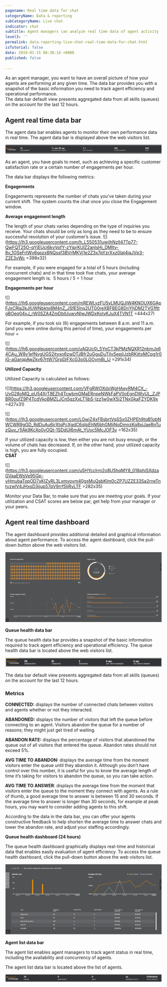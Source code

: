 ```yaml
---
pagename: Real time data for chat
categoryName: Data & reporting
subCategoryName: Live chat
indicator: chat
subtitle: Agent managers can analyze real time data of agent activity
level3: ''
permalink: data-reporting-live-chat-real-time-data-for-chat.html
isTutorial: false
date: 2019-01-15 08:38:14 +0000
published: false

---
```

As an agent manager, you want to have an overall picture of how your agents are performing at any given time. The data bar provides you with a snapshot of the basic information you need to track agent efficiency and operational performance.  
The data bar default view presents aggregated data from all skills (queues) on the account for the last 12 hours.

## Agent real time data bar

The agent data bar enables agents to monitor their own performance data in real time. The agent data bar is displayed above the web visitors list.

![](/img/agentchatadata1.png)

As an agent, you have goals to meet, such as achieving a specific customer satisfaction rate or a certain number of engagements per hour.

The data bar displays the following metrics:

**Engagements**

Engagements represents the number of chats you’ve taken during your current shift. The system counts the chat once you close the Engagement window.

**Average engagement length**

The length of your chats varies depending on the type of inquiries you receive. Your chats should be only as long as they need to be to ensure successful resolution of your customer’s issue. ![](https://lh3.googleusercontent.com/h_L550531uwijhNzlI47Tp77-QwFQT25O-qYjEUci6kvVofY-zYjprKUlZ2anlsHi_DMlty-8v_1OSeFrtWv6spzx8NQssf3BVrMKVj1e2Z3x7pYzrXxz0lat4jaJVp3-Z2E3vWc =398x32)

For example, if you were engaged for a total of 5 hours (including concurrent chats) and in that time took five chats, your average engagement length is:  5 hours / 5 = 1 hour

**Engagements per hour**

![](https://lh6.googleusercontent.com/mREWLyzFU5yLMUQJiW4KNOUX6GApFJxCRla2kJIUWNbkto8M4nZ_JSfE5Ins2UTG0reXBFBEG8DriYhDM2TVG1fttgBOeq04xJ_rW0SZA4ZmDbIUuwvNlwJWDxKolyKJuX4TVN1T =444x27)

For example, if you took six (6) engagements between 8 a.m. and 11 a.m. (and you were online during this period of time), your engagements per hour =

![](https://lh6.googleusercontent.com/uAQUc0i_5YnCT3kPMzNQXR12nbmJx64CAu_W8y1efNygUGS2ityxo6zwDTJBfr2uGguDuTjIvSepjIJzbRKjttxMCpg1r0jG-aGarqpAwZky67rtW7GrpDjFXcG3o0LGOymBi_lJ =291x34)

**Utilized Capacity**

Utilized Capacity is calculated as follows:

![](https://lh3.googleusercontent.com/VFgRWOXdxWgHAeyRM4CX_-UvG28oMQ_pU54XrT8EZh4TcwbmGMaERnpeNWkFaPV0oEgnDWyUL_ZJPBR0oufZ9P4TcdVkoBMZLJCn5qzXxLT1jbS-Izz1w0wX5i2TNxGkaFZYDK9x =427x31)

![](https://lh3.googleusercontent.com/LGwiZ4xFBsbrtVqSSx0ZHPEh9tqB1obNWCWR9gGD_RdDuAu6irXtqPcXgdC6qIpEhNfjbhGMijNoDmnzKq8xjJaeRnTuzQuv_r1lAk9KcXo0vOQt-1SDdUl6mAt_YUyc5McJOF3y =162x35)

If your utilized capacity is low, then either you are not busy enough, or the volume of chats has decreased. If, on the other hand, your utilized capacity is high, you are fully occupied.    
**CSAT**

![](https://lh3.googleusercontent.com/u5HYcclrm2o8U5hqMY8_018phiSXdzaGVaaEWsVe95Gp-vHmubaTopOD7xKIZyRL3Lxmyovm40gsMuQsbKIm0cZP7UZZE33Sa2rneTntvzwlV4JHxsD3ijup57qV9rrf5IjRvLTF =282x35)

Monitor your Data Bar, to make sure that you are meeting your goals. If your utilization and CSAT scores are below par, get help from your manager or your peers.

## **Agent real time dashboard**

The agent dashboard provides additional detailed and graphical information about agent performance. To access the agent dashboard, click the pull-down button above the web visitors list.

![](/img/agentchatdata2.png)

**Queue health data bar**

The queue health data bar provides a snapshot of the basic information required to track agent efficiency and operational efficiency. The queue health data bar is located above the web visitors list.

![](/img/agentchatdata3.png)

The data bar default view presents aggregated data from all skills (queues) on the account for the last 12 hours.

### Metrics

**CONNECTED:** displays the number of connected chats between visitors and agents whether or not they interacted.

**ABANDONED:** displays the number of visitors that left the queue before connecting to an agent. Visitors abandon the queue for a number of reasons; they might just get tired of waiting.

**ABANDON RATE:** displays the percentage of visitors that abandoned the queue out of all visitors that entered the queue. Abandon rates should not exceed 5%.

**AVG TIME TO ABANDON:** displays the average time from the moment visitors enter the queue until they abandon it. Although you don’t have control over this number, it is useful for you to know the average length of time it’s taking for visitors to abandon the queue, so you can take action.

**AVG TIME TO ANSWER**: displays the average time from the moment that visitors enter the queue to the moment they connect with agents. As a rule of thumb, a good average time to answer is between 15 and 30 seconds. If the average time to answer is longer than 30 seconds, for example at peak hours, you may want to consider adding agents to this shift.

According to the data in the data bar, you can offer your agents constructive feedback to help shorten the average time to answer chats and lower the abandon rate, and adjust your staffing accordingly.

**Queue health dashboard (24 hours)**

The queue health dashboard graphically displays real-time and historical data that enables easily evaluation of agent efficiency. To access the queue health dashboard, click the pull-down button above the web visitors list.

![](/img/agentchatdata4.png)

**Agent list data bar**

The agent list enables agent managers to track agent status in real time, including the availability and concurrency of agents.

The agent list data bar is located above the list of agents.

![](/img/agentchatdata5.png)
